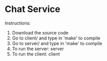 # Chat Service

Instructions:
1. Download the source code
2. Go to client/ and type in 'make' to compile
3. Go to server/ and type in 'make' to compile
4. To run the server: server <port number>
5. To run the client: client <host name> <port number>